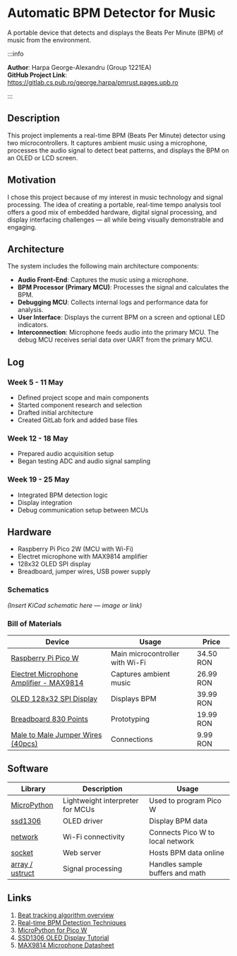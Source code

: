 # Automatic BPM Detector for Music  
A portable device that detects and displays the Beats Per Minute (BPM) of music from the environment.

:::info 

**Author**: Harpa George-Alexandru (Group 1221EA)  
**GitHub Project Link**: https://gitlab.cs.pub.ro/george.harpa/pmrust.pages.upb.ro

:::

## Description

This project implements a real-time BPM (Beats Per Minute) detector using two microcontrollers. It captures ambient music using a microphone, processes the audio signal to detect beat patterns, and displays the BPM on an OLED or LCD screen.

## Motivation

I chose this project because of my interest in music technology and signal processing. The idea of creating a portable, real-time tempo analysis tool offers a good mix of embedded hardware, digital signal processing, and display interfacing challenges — all while being visually demonstrable and engaging.

## Architecture 

The system includes the following main architecture components:

- **Audio Front-End**: Captures the music using a microphone.
- **BPM Processor (Primary MCU)**: Processes the signal and calculates the BPM.
- **Debugging MCU**: Collects internal logs and performance data for analysis.
- **User Interface**: Displays the current BPM on a screen and optional LED indicators.
- **Interconnection**: Microphone feeds audio into the primary MCU. The debug MCU receives serial data over UART from the primary MCU.


## Log

### Week 5 - 11 May  
- Defined project scope and main components  
- Started component research and selection  
- Drafted initial architecture  
- Created GitLab fork and added base files

### Week 12 - 18 May  
- Prepared audio acquisition setup
- Began testing ADC and audio signal sampling

### Week 19 - 25 May  
- Integrated BPM detection logic
- Display integration
- Debug communication setup between MCUs

## Hardware

- Raspberry Pi Pico 2W (MCU with Wi-Fi)  
- Electret microphone with MAX9814 amplifier  
- 128x32 OLED SPI display  
- Breadboard, jumper wires, USB power supply

### Schematics

*(Insert KiCad schematic here — image or link)*

### Bill of Materials

| Device | Usage | Price |
|--------|-------|-------|
| [Raspberry Pi Pico W](https://www.optimusdigital.ro/en/raspberry-pi-boards/12394-raspberry-pi-pico-w.html) | Main microcontroller with Wi-Fi | 34.50 RON |
| [Electret Microphone Amplifier - MAX9814](https://www.optimusdigital.ro/en/others/1194-electret-microphone-amplifier-max9814-with-auto-gain-control.html) | Captures ambient music | 26.99 RON |
| [OLED 128x32 SPI Display](https://www.optimusdigital.ro/en/lcds/8660-modul-display-monocrom-128x32-oled-spi-adafruit.html) | Displays BPM | 39.99 RON |
| [Breadboard 830 Points](https://www.optimusdigital.ro/en/breadboards/8-breadboard-hq-830-points.html) | Prototyping | 19.99 RON |
| [Male to Male Jumper Wires (40pcs)](https://www.optimusdigital.ro/en/wires-with-connectors/12475-male-to-male-jumper-wires-40-pin-40cm.html) | Connections | 9.99 RON |

## Software

| Library | Description | Usage |
|---------|-------------|-------|
| [MicroPython](https://micropython.org/) | Lightweight interpreter for MCUs | Used to program Pico W |
| [ssd1306](https://github.com/micropython/micropython/blob/master/drivers/display/ssd1306.py) | OLED driver | Display BPM data |
| [network](https://docs.micropython.org/en/latest/library/network.html) | Wi-Fi connectivity | Connects Pico W to local network |
| [socket](https://docs.micropython.org/en/latest/library/socket.html) | Web server | Hosts BPM data online |
| [array / ustruct](https://docs.micropython.org/en/latest/library/ustruct.html) | Signal processing | Handles sample buffers and math |

## Links

1. [Beat tracking algorithm overview](https://www.ee.columbia.edu/~dpwe/papers/Ellis07-beattrack.pdf)  
2. [Real-time BPM Detection Techniques](https://www.researchgate.net/publication/345912338_Real-Time_BPM_Detection_in_Music)  
3. [MicroPython for Pico W](https://www.raspberrypi.com/news/micropython-on-raspberry-pi-pico-w/)  
4. [SSD1306 OLED Display Tutorial](https://learn.adafruit.com/monochrome-oled-breakouts/python-usage)  
5. [MAX9814 Microphone Datasheet](https://datasheets.maximintegrated.com/en/ds/MAX9814.pdf)

